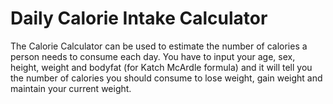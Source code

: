 # Daily Calorie Intake Calculator
The Calorie Calculator can be used to estimate the number of calories a person needs to consume each day. You have to input your age, sex, height, weight and bodyfat (for Katch McArdle formula) and it will tell you the number of calories you should consume to lose weight, gain weight and maintain your current weight.
